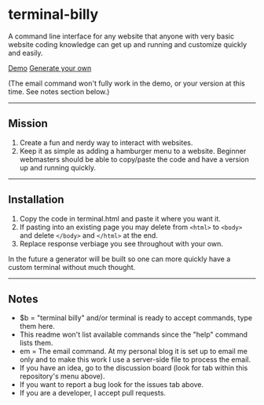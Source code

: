 # terminal-billy

A command line interface for any website that anyone with very basic website coding knowledge can get up and running and customize quickly and easily.

[Demo](https://zerosonesfun.github.io/terminal-billy/terminal.html)
[Generate your own](https://zerosonesfun.github.io/terminal-billy/generator.html)

(The email command won't fully work in the demo, or your version at this time. See notes section below.)

---

## Mission
1. Create a fun and nerdy way to interact with websites.
2. Keep it as simple as adding a hamburger menu to a website. Beginner webmasters should be able to copy/paste the code and have a version up and running quickly.

---

## Installation
1. Copy the code in terminal.html and paste it where you want it.
2. If pasting into an existing page you may delete from `<html>` to `<body>` and delete `</body>` and `</html>` at the end.
3. Replace response verbiage you see throughout with your own.

In the future a generator will be built so one can more quickly have a custom terminal without much thought.

---

## Notes

- $b = "terminal billy" and/or terminal is ready to accept commands, type them here.
- This readme won't list available commands since the "help" command lists them.
- em = The email command. At my personal blog it is set up to email me only and to make this work I use a server-side file to process the email.
- If you have an idea, go to the discussion board (look for tab within this repository's menu above).
- If you want to report a bug look for the issues tab above.
- If you are a developer, I accept pull requests.
